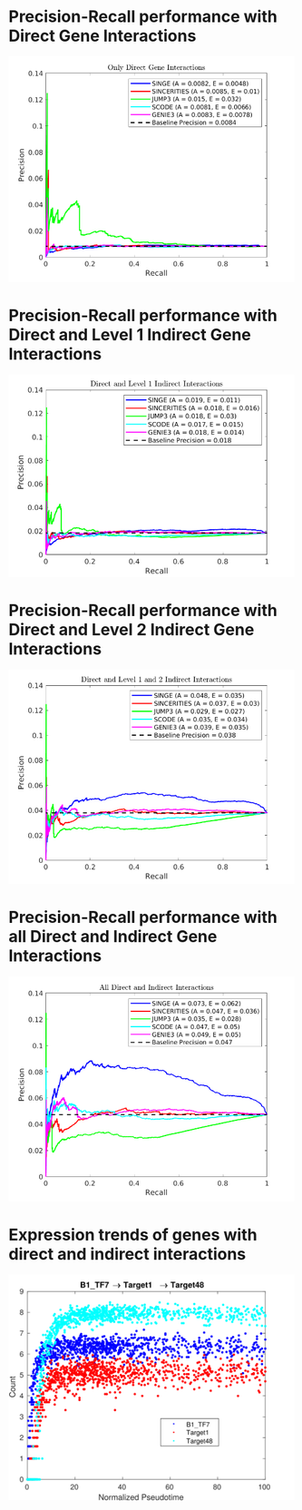 # Precision-Recall performance with Direct Gene Interactions
![](figures/Dyngen_PR_DirectEdges_Only.png)<!-- -->
# Precision-Recall performance with Direct and Level 1 Indirect Gene Interactions
![](figures/Dyngen_PR_with_Level1_InDirectEdges.png)<!-- -->
# Precision-Recall performance with Direct and Level 2 Indirect Gene Interactions
![](figures/Dyngen_PR_with_Level1_Level2_InDirectEdges.png)<!-- -->
# Precision-Recall performance with all Direct and Indirect Gene Interactions
![](figures/Dyngen_PR_with_All_InDirectEdges.png)<!-- -->
# Expression trends of genes with direct and indirect interactions
![](figures/Dyngen_Gene_Expression.png)<!-- -->
